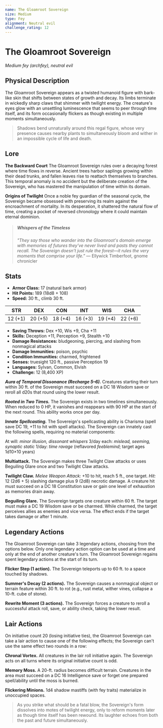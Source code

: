 ```yaml
---
name: The Gloamroot Sovereign
size: Medium
type: Fey
alignment: Neutral evil
challenge_rating: 12
---
```


# The Gloamroot Sovereign

*Medium fey (archfey), neutral evil*

## Physical Description
The Gloamroot Sovereign appears as a twisted humanoid figure with bark-like skin that shifts between states of growth and decay. Its limbs terminate in wickedly sharp claws that shimmer with twilight energy. The creature's eyes glow with an unsettling luminescence that seems to peer through time itself, and its form occasionally flickers as though existing in multiple moments simultaneously.

> Shadows bend unnaturally around this regal figure, whose very presence causes nearby plants to simultaneously bloom and wither in an impossible cycle of life and death.

## Lore
**The Backward Court**
The Gloamroot Sovereign rules over a decaying forest where time flows in reverse. Ancient trees harbor saplings growing within their dead trunks, and fallen leaves rise to reattach themselves to branches. This temporal anomaly is no accident but the deliberate creation of the Sovereign, who has mastered the manipulation of time within its domain.

**Origins of Twilight**
Once a noble fey guardian of the seasonal cycle, the Sovereign became obsessed with preserving its realm against the encroachment of mortality. In its desperation, it shattered the natural flow of time, creating a pocket of reversed chronology where it could maintain eternal dominion.

> ##### Whispers of the Timeless
> *"They say those who wander into the Gloamroot's domain emerge with memories of futures they've never lived and pasts they cannot recall. The Sovereign doesn't just rule the forest—it rules the very moments that comprise your life."*
> — Ellywick Timberfoot, gnome chronicler

## Stats

- **Armor Class:** 17 (natural bark armor)
- **Hit Points:** 189 (18d8 + 108)
- **Speed:** 30 ft., climb 30 ft.

| STR     | DEX     | CON     | INT     | WIS     | CHA     |
|---------|---------|---------|---------|---------|---------|
| 12 (+1) | 20 (+5) | 18 (+4) | 16 (+3) | 19 (+4) | 22 (+6) |

- **Saving Throws:** Dex +10, Wis +9, Cha +11
- **Skills:** Deception +11, Perception +9, Stealth +10
- **Damage Resistances:** bludgeoning, piercing, and slashing from nonmagical attacks
- **Damage Immunities:** poison, psychic
- **Condition Immunities:** charmed, frightened
- **Senses:** truesight 120 ft., passive Perception 19
- **Languages:** Sylvan, Common, Elvish
- **Challenge:** 12 (8,400 XP)

***Aura of Temporal Dissonance (Recharge 5–6).*** Creatures starting their turn within 30 ft. of the Sovereign must succeed on a DC 18 Wisdom save or reroll all d20s that round using the lower result.

***Rooted in Two Times.*** The Sovereign exists in two timelines simultaneously. When reduced to 0 HP, it vanishes and reappears with 90 HP at the start of the next round. This ability works once per day.

***Innate Spellcasting.*** The Sovereign's spellcasting ability is Charisma (spell save DC 19, +11 to hit with spell attacks). The Sovereign can innately cast the following spells, requiring no material components:

At will: *minor illusion, dissonant whispers*
3/day each: *mislead, seeming, synaptic static*
1/day: *time ravage* (reflavored *feeblemind*; target ages 1d10×10 years)

**Multiattack.** The Sovereign makes three Twilight Claw attacks or uses Beguiling Glare once and two Twilight Claw attacks.

**Twilight Claw.** *Melee Weapon Attack:* +10 to hit, reach 5 ft., one target. *Hit:* 12 (2d6 + 5) slashing damage plus 9 (2d8) necrotic damage. A creature hit must succeed on a DC 18 Constitution save or gain one level of exhaustion as memories drain away.

**Beguiling Glare.** The Sovereign targets one creature within 60 ft. The target must make a DC 19 Wisdom save or be charmed. While charmed, the target perceives allies as enemies and vice versa. The effect ends if the target takes damage or after 1 minute.

## Legendary Actions
The Gloamroot Sovereign can take 3 legendary actions, choosing from the options below. Only one legendary action option can be used at a time and only at the end of another creature's turn. The Gloamroot Sovereign regains spent legendary actions at the start of its turn.

**Flicker Step (1 action).** The Sovereign teleports up to 60 ft. to a space touched by shadows.

**Summer's Decay (2 actions).** The Sovereign causes a nonmagical object or terrain feature within 30 ft. to rot (e.g., rust metal, wither vines, collapse a 10-ft. cube of stone).

**Rewrite Moment (3 actions).** The Sovereign forces a creature to reroll a successful attack roll, save, or ability check, taking the lower result.

## Lair Actions
On initiative count 20 (losing initiative ties), the Gloamroot Sovereign can take a lair action to cause one of the following effects; the Sovereign can't use the same effect two rounds in a row:

**Chronal Vortex.** All creatures in the lair roll initiative again. The Sovereign acts on all turns where its original initiative count is odd.

**Memory Moss.** A 20-ft. radius becomes difficult terrain. Creatures in the area must succeed on a DC 16 Intelligence save or forget one prepared spell/ability until the moss is burned.

**Flickering Minions.** 1d4 shadow mastiffs (with fey traits) materialize in unoccupied spaces.

> As you strike what should be a fatal blow, the Sovereign's form dissolves into motes of twilight energy, only to reform moments later as though time itself has been rewound. Its laughter echoes from both the past and future simultaneously.

